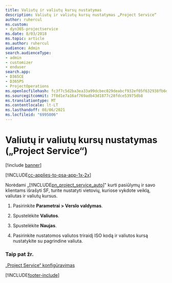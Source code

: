```yaml
---
title: Valiutų ir valiutų kursų nustatymas
description: Valiutų ir valiutų kursų nustatymas „Project Service“
author: ruhercul
ms.custom:
- dyn365-projectservice
ms.date: 8/03/2018
ms.topic: article
ms.author: ruhercul
audience: Admin
search.audienceType:
- admin
- customizer
- enduser
search.app:
- D365CE
- D365PS
- ProjectOperations
ms.openlocfilehash: fc3f7c5d2ba3ea33a99dcbec029deabcf932ef05f632938fb6d804e7f5405d3d
ms.sourcegitcommit: 7f8d1e7a16af769adb43d1877c28fdce53975db8
ms.translationtype: MT
ms.contentlocale: lt-LT
ms.lasthandoff: 08/06/2021
ms.locfileid: "6995006"
---
```

# <a name="set-up-currencies-and-exchange-rates-project-service"></a>Valiutų ir valiutų kursų nustatymas („Project Service“)

[!include [banner](../includes/psa-now-project-operations.md)]

[!INCLUDE[cc-applies-to-psa-app-1x-2x](../includes/cc-applies-to-psa-app-1x-2x.md)]

Norėdami „[!INCLUDE[pn_project_service_auto](../includes/pn-project-service-auto.md)]‟ kurti pasiūlymų ir savo klientams išrašyti SF, turite nustatyti vietovių, kuriose vykdote veiklą, valiutas ir valiutų kursus.  
  
1.  Pasirinkite **Parametrai > Verslo valdymas**.  
  
2.  Spustelėkite **Valiutos**.  
  
3.  Spustelėkite **Naujas**.  
  
4.  Pasirinkite nustatomos valiutos triraidį ISO kodą ir valiutos kursą nustatykite su pagrindine valiuta.  
  
### <a name="see-also"></a>Taip pat žr.  
 [„Project Service“ konfigūravimas](../psa/configure.md)


[!INCLUDE[footer-include](../includes/footer-banner.md)]